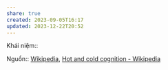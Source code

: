 ```yaml
---
share: true
created: 2023-09-05T16:17
updated: 2023-12-22T20:52
---
```


Khái niệm:: 

Nguồn:: [Wikipedia](../../%CE%9E%20Ngu%E1%BB%93n/Wikipedia.md), [Hot and cold cognition - Wikipedia](https://en.wikipedia.org/wiki/Hot_and_cold_cognition#:~:text=Put%20simply%2C%20hot%20cognition%20is,is%20independent%20of%20emotional%20involvement%2e)
